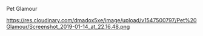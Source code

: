 Pet Glamour

https://res.cloudinary.com/dmadox5xe/image/upload/v1547500797/Pet%20Glamour/Screenshot_2019-01-14_at_22.16.48.png
